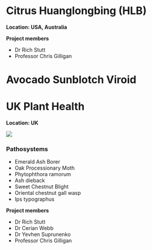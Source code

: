 # Citrus Huanglongbing (HLB)

**Location: USA, Australia**

**Project members**

- Dr Rich Stutt
- Professor Chris Gilligan

# Avocado Sunblotch Viroid
# UK Plant Health

**Location: UK**

![](../../images/defra.png)


### Pathosystems

- Emerald Ash Borer
- Oak Processionary Moth
- Phytophthora ramorum
- Ash dieback 
- Sweet Chestnut Blight
- Oriental chestnut gall wasp
- Ips typographus


**Project members**

- Dr Rich Stutt
- Dr Cerian Webb
- Dr Yevhen Suprunenko
- Professor Chris Gilligan
